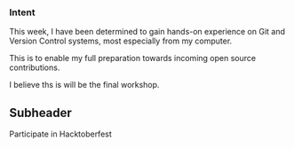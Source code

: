 ### Intent

This week, I have been determined to gain hands-on experience on Git and Version Control systems, most especially from my computer. 

This is to enable my full preparation towards incoming open source contributions.

I believe ths is will be the final workshop.

## Subheader

Participate in Hacktoberfest


